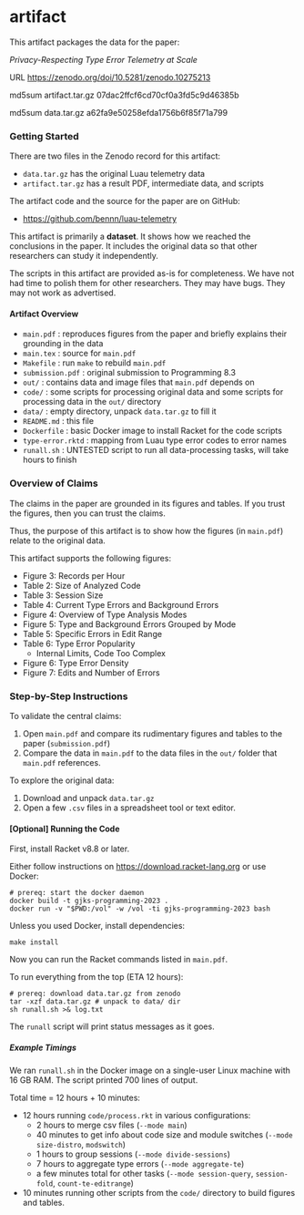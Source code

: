 artifact
===

This artifact packages the data for the paper:

 _Privacy-Respecting Type Error Telemetry at Scale_

URL
https://zenodo.org/doi/10.5281/zenodo.10275213

md5sum artifact.tar.gz
07dac2ffcf6cd70cf0a3fd5c9d46385b

md5sum data.tar.gz
a62fa9e50258efda1756b6f85f71a799


### Getting Started

There are two files in the Zenodo record for this artifact:

* `data.tar.gz` has the original Luau telemetry data
* `artifact.tar.gz` has a result PDF, intermediate data, and scripts

The artifact code and the source for the paper are on GitHub:

* <https://github.com/bennn/luau-telemetry>

This artifact is primarily a **dataset**.
It shows how we reached the conclusions in the paper.
It includes the original data so that other researchers can study it
independently.

The scripts in this artifact are provided as-is for completeness.
We have not had time to polish them for other researchers.
They may have bugs. They may not work as advertised.


#### Artifact Overview

* `main.pdf` : reproduces figures from the paper and briefly explains their
  grounding in the data
* `main.tex` : source for `main.pdf`
* `Makefile` : run `make` to rebuild `main.pdf`
* `submission.pdf` : original submission to Programming 8.3
* `out/` : contains data and image files that `main.pdf` depends on
* `code/` : some scripts for processing original data and some scripts for
  processing data in the `out/` directory
* `data/` : empty directory, unpack `data.tar.gz` to fill it
* `README.md` : this file
* `Dockerfile` : basic Docker image to install Racket for the code scripts
* `type-error.rktd` : mapping from Luau type error codes to error names
* `runall.sh` : UNTESTED script to run all data-processing tasks, will take hours to finish


### Overview of Claims

The claims in the paper are grounded in its figures and tables.
If you trust the figures, then you can trust the claims.

Thus, the purpose of this artifact is to show how the figures
(in `main.pdf`) relate to the original data.

This artifact supports the following figures:

* Figure 3: Records per Hour
* Table 2: Size of Analyzed Code
* Table 3: Session Size
* Table 4: Current Type Errors and Background Errors
* Figure 4: Overview of Type Analysis Modes
* Figure 5: Type and Background Errors Grouped by Mode
* Table 5: Specific Errors in Edit Range
* Table 6: Type Error Popularity
  - Internal Limits, Code Too Complex
* Figure 6: Type Error Density
* Figure 7: Edits and Number of Errors


### Step-by-Step Instructions

To validate the central claims:

 1. Open `main.pdf` and compare its rudimentary figures and tables to the paper
    (`submission.pdf`)
 2. Compare the data in `main.pdf` to the data files in the `out/` folder
    that `main.pdf` references.

To explore the original data:

 1. Download and unpack `data.tar.gz`
 2. Open a few `.csv` files in a spreadsheet tool or text editor.


#### [Optional] Running the Code

First, install Racket v8.8 or later.

Either follow instructions on <https://download.racket-lang.org> or use Docker:

```
# prereq: start the docker daemon
docker build -t gjks-programming-2023 .
docker run -v "$PWD:/vol" -w /vol -ti gjks-programming-2023 bash
```

Unless you used Docker, install dependencies:

```
make install
```

Now you can run the Racket commands listed in `main.pdf`.

To run everything from the top (ETA 12 hours):

```
# prereq: download data.tar.gz from zenodo
tar -xzf data.tar.gz # unpack to data/ dir
sh runall.sh >& log.txt
```

The `runall` script will print status messages as it goes.


##### Example Timings

We ran `runall.sh` in the Docker image on a single-user Linux machine
with 16 GB RAM. The script printed 700 lines of output.

Total time = 12 hours + 10 minutes:

* 12 hours running `code/process.rkt` in various configurations:
  - 2 hours to merge csv files (`--mode main`)
  - 40 minutes to get info about code size and module switches (`--mode
    size-distro`, `modswitch`)
  - 1 hours to group sessions (`--mode divide-sessions`)
  - 7 hours to aggregate type errors (`--mode aggregate-te`)
  - a few minutes total for other tasks (`--mode session-query`, `session-fold`,
    `count-te-editrange`)
* 10 minutes running other scripts from the `code/` directory to build figures
  and tables.

